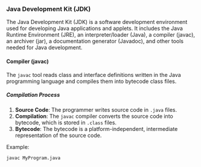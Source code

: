 ### Java Development Kit (JDK)

The Java Development Kit (JDK) is a software development environment used for developing Java applications and applets. It includes the Java Runtime Environment (JRE), an interpreter/loader (Java), a compiler (javac), an archiver (jar), a documentation generator (Javadoc), and other tools needed for Java development.

#### Compiler (javac)

The `javac` tool reads class and interface definitions written in the Java programming language and compiles them into bytecode class files.

##### Compilation Process

1. **Source Code**: The programmer writes source code in `.java` files.
2. **Compilation**: The `javac` compiler converts the source code into bytecode, which is stored in `.class` files.
3. **Bytecode**: The bytecode is a platform-independent, intermediate representation of the source code.

Example:
```bash
javac MyProgram.java
```
